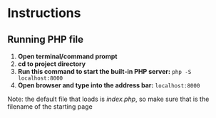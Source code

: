 # Instructions

## Running PHP file

1. **Open terminal/command prompt**
1. **cd to project directory**
1. **Run this command to start the built-in PHP server:** `php -S localhost:8000`
1. **Open browser and type into the address bar:** `localhost:8000`

Note: the default file that loads is *index.php*, so make sure that is the filename of the starting page
